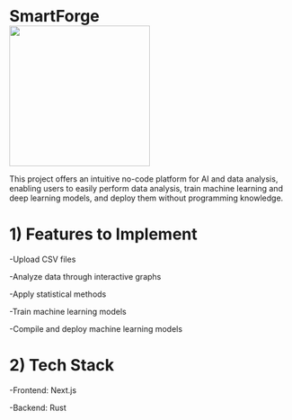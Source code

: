 <h1 style="display: inline;">SmartForge</h1> 
</br>

<img src="https://github.com/user-attachments/assets/9daa99e6-a400-4032-864a-d76c6548681e" width="250" style="vertical-align: middle;" />


This project offers an intuitive no-code platform for AI and data analysis, enabling users to easily perform data analysis, train machine learning and deep learning models, and deploy them without programming knowledge.


# 1) Features to Implement

-Upload CSV files

-Analyze data through interactive graphs

-Apply statistical methods

-Train machine learning models

-Compile and deploy machine learning models



# 2) Tech Stack

-Frontend: Next.js

-Backend: Rust


